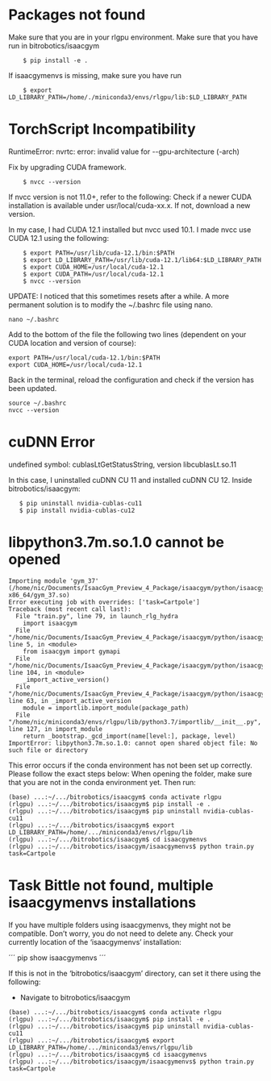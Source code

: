 # Packages not found
Make sure that you are in your rlgpu environment. 
Make sure that you have run in bitrobotics/isaacgym
```
    $ pip install -e .
```

If isaacgymenvs is missing, make sure you have run 
```
    $ export LD_LIBRARY_PATH=/home/./miniconda3/envs/rlgpu/lib:$LD_LIBRARY_PATH
```

# TorchScript Incompatibility
RuntimeError: nvrtc: error: invalid value for --gpu-architecture (-arch)

Fix by upgrading CUDA framework. 

```
    $ nvcc --version
```

If nvcc version is not 11.0+, refer to the following: 
Check if a newer CUDA installation is available under usr/local/cuda-xx.x. If not, download a new version. 

In my case, I had CUDA 12.1 installed but nvcc used 10.1. I made nvcc use CUDA 12.1 using the following: 
```
    $ export PATH=/usr/lib/cuda-12.1/bin:$PATH
    $ export LD_LIBRARY_PATH=/usr/lib/cuda-12.1/lib64:$LD_LIBRARY_PATH
    $ export CUDA_HOME=/usr/local/cuda-12.1
    $ export CUDA_PATH=/usr/local/cuda-12.1
    $ nvcc --version
```

UPDATE: I noticed that this sometimes resets after a while. A more permanent solution is to modify the ~/.bashrc file using nano. 
```
nano ~/.bashrc
```
Add to the bottom of the file the following two lines (dependent on your CUDA location and version of course):
```
export PATH=/usr/local/cuda-12.1/bin:$PATH
export CUDA_HOME=/usr/local/cuda-12.1
```

Back in the terminal, reload the configuration and check if the version has been updated. 
```
source ~/.bashrc
nvcc --version
```

# cuDNN Error
undefined symbol: cublasLtGetStatusString, version libcublasLt.so.11

In this case, I uninstalled cuDNN CU 11 and installed cuDNN CU 12. 
Inside bitrobotics/isaacgym:
```
   $ pip uninstall nvidia-cublas-cu11
   $ pip install nvidia-cublas-cu12 
```

# libpython3.7m.so.1.0 cannot be opened

```
Importing module 'gym_37' (/home/nic/Documents/IsaacGym_Preview_4_Package/isaacgym/python/isaacgym/_bindings/linux-x86_64/gym_37.so)
Error executing job with overrides: ['task=Cartpole']
Traceback (most recent call last):
  File "train.py", line 79, in launch_rlg_hydra
    import isaacgym
  File "/home/nic/Documents/IsaacGym_Preview_4_Package/isaacgym/python/isaacgym/__init__.py", line 5, in <module>
    from isaacgym import gymapi
  File "/home/nic/Documents/IsaacGym_Preview_4_Package/isaacgym/python/isaacgym/gymapi.py", line 104, in <module>
    _import_active_version()
  File "/home/nic/Documents/IsaacGym_Preview_4_Package/isaacgym/python/isaacgym/gymapi.py", line 63, in _import_active_version
    module = importlib.import_module(package_path)
  File "/home/nic/miniconda3/envs/rlgpu/lib/python3.7/importlib/__init__.py", line 127, in import_module
    return _bootstrap._gcd_import(name[level:], package, level)
ImportError: libpython3.7m.so.1.0: cannot open shared object file: No such file or directory
```

This error occurs if the conda environment has not been set up correctly. Please follow the exact steps below: 
When opening the folder, make sure that you are not in the conda environment yet. Then run: 
```
(base) ...:~/.../bitrobotics/isaacgym$ conda activate rlgpu
(rlgpu) ...:~/.../bitrobotics/isaacgym$ pip install -e .
(rlgpu) ...:~/.../bitrobotics/isaacgym$ pip uninstall nvidia-cublas-cu11
(rlgpu) ...:~/.../bitrobotics/isaacgym$ export LD_LIBRARY_PATH=/home/.../miniconda3/envs/rlgpu/lib
(rlgpu) ...:~/.../bitrobotics/isaacgym$ cd isaacgymenvs
(rlgpu) ...:~/.../bitrobotics/isaacgym/isaacgymenvs$ python train.py task=Cartpole
```

# Task Bittle not found, multiple isaacgymenvs installations
If you have multiple folders using isaacgymenvs, they might not be compatible. Don’t worry, you do not need to delete any. Check your currently location of the ‘isaacgymenvs’ installation:

´´´
pip show isaacgymenvs
´´´

If this is not in the ‘bitrobotics/isaacgym’ directory, can set it there using the following: 
- Navigate to bitrobotics/isaacgym

``` 
(base) ...:~/.../bitrobotics/isaacgym$ conda activate rlgpu 
(rlgpu) ...:~/.../bitrobotics/isaacgym$ pip install -e . 
(rlgpu) ...:~/.../bitrobotics/isaacgym$ pip uninstall nvidia-cublas-cu11 
(rlgpu) ...:~/.../bitrobotics/isaacgym$ export LD_LIBRARY_PATH=/home/.../miniconda3/envs/rlgpu/lib 
(rlgpu) ...:~/.../bitrobotics/isaacgym$ cd isaacgymenvs 
(rlgpu) ...:~/.../bitrobotics/isaacgym/isaacgymenvs$ python train.py task=Cartpole 
```